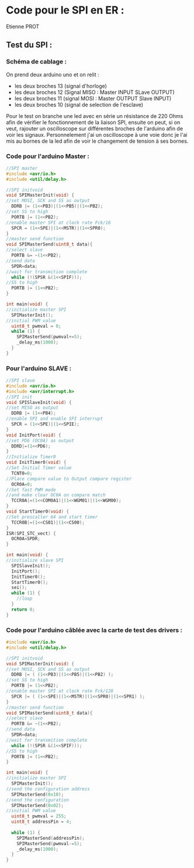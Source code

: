 # Code pour le SPI en ER :
Etienne PROT

## Test du SPI : 

### Schéma de cablage : 

On prend deux arduino uno et on relit :
- les deux broches 13 (signal d'horloge)
- les deux broches 12 (Signal MISO : Master INPUT SLave OUTPUT)
- les deux broches 11 (signal MOSI : Master OUTPUT Slave INPUT)
- les deux broches 10 (signal de selection de l'esclave)

Pour le test on branche une led avec en série un résistance de 220 Ohms afin de vérifier le fonctionnement de la liaison SPI, ensuite on peut, si on veut, rajouter un oscilloscope sur différentes broches de l'arduino afin de voir les signaux. 
Personnelement j'ai un oscilloscope à une voie donc je l'ai mis au bornes de la led afin de voir le changement de tension à ses bornes. 

### Code pour l'arduino Master :

```C
//SPI master
#include <avr/io.h>
#include <util/delay.h>

//SPI initvoid
void SPIMasterInit(void) {
//set MOSI, SCK and SS as output
  DDRB |= (1<<PB3)|(1<<PB5)|(1<<PB2);
//set SS to high
  PORTB |= (1<<PB2);
//enable master SPI at clock rate Fck/16
  SPCR = (1<<SPE)|(1<<MSTR)|(1<<SPR0);
}
//master send function
void SPIMasterSend(uint8_t data){
//select slave
  PORTB &= ~(1<<PB2);
//send data
  SPDR=data;
//wait for transmition complete
  while (!(SPSR &(1<<SPIF)));
//SS to high
  PORTB |= (1<<PB2);
}

int main(void) {
//initialize master SPI
  SPIMasterInit();
//initial PWM value
  uint8_t pwmval = 0;
  while (1) {
    SPIMasterSend(pwmval+=5);
    _delay_ms(1000);
  }
}
```

### Pour l'arduino SLAVE :
```C
//SPI slave
#include <avr/io.h>
#include <avr/interrupt.h>
//SPI init
void SPISlaveInit(void) {
//set MISO as output
  DDRB |= (1<<PB4);
//enable SPI and enable SPI interrupt
  SPCR = (1<<SPE)|(1<<SPIE);
}
void InitPort(void) {
//set PD6 (OC0A) as output
  DDRD|=(1<<PD6);
}
//Initialize Timer0
void InitTimer0(void) {
//Set Initial Timer value
  TCNT0=0;
//Place compare value to Output compare register
  OCR0A=0;
//Set fast PWM mode
//and make clear OC0A on compare match
  TCCR0A|=(1<<COM0A1)|(1<<WGM01)|(1<<WGM00);
}
void StartTimer0(void) {
//Set prescaller 64 and start timer
  TCCR0B|=(1<<CS01)|(1<<CS00);
}
ISR(SPI_STC_vect) {
  OCR0A=SPDR;
}

int main(void) {
//initialize slave SPI
  SPISlaveInit();
  InitPort();
  InitTimer0();
  StartTimer0();
  sei();
  while (1) {
    //loop
  }
  return 0;
}
```
### Code pour l'arduino câblée avec la carte de test des drivers :
```C
#include <avr/io.h>
#include <util/delay.h>

//SPI initvoid
void SPIMasterInit(void) {
//set MOSI, SCK and SS as output
  DDRB |= ( (1<<PB3)|(1<<PB5)|(1<<PB2) );
//set SS to high
  PORTB |= (1<<PB2);
//enable master SPI at clock rate Fck/128
  SPCR |= ( (1<<SPE)|(1<<MSTR)|(1<<SPR0)|(1<<SPR1) );
}
//master send function
void SPIMasterSend(uint8_t data){
//select slave
  PORTB &= ~(1<<PB2);
//send data
  SPDR=data;
//wait for transmition complete
  while (!(SPSR &(1<<SPIF)));
//SS to high
  PORTB |= (1<<PB2);
}

int main(void) {
//initialize master SPI
  SPIMasterInit();
//send the configuration address
  SPIMasterSend(0x10);
//send the configuration
  SPIMasterSend(0x02);
//initial PWM value
  uint8_t pwmval = 255;
  uint8_t addressPin = 4;
  
  while (1) {
    SPIMasterSend(addressPin);
    SPIMasterSend(pwmval-=5);
    _delay_ms(1000);
  }
}
```
